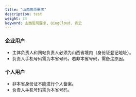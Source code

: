 ```yaml
---
title: "山西管局要求"
description: test
weight: 34
keyword: 山西管局要求, QingCloud, 青云
---
```




### 企业用户

- 主体负责人和网站负责人必须为山西省境内（身份证登记地址）。
- 负责人手机号码需为本省号码，若非本省号码，需备注原因。

### 个人用户

- 非本省身份证不能进行个人备案。
- 负责人手机号码需为本省号码。
